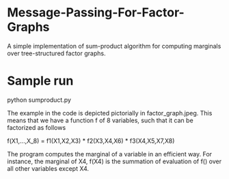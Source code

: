 # Message-Passing-For-Factor-Graphs
A simple implementation of sum-product algorithm for computing marginals over tree-structured factor graphs.

# Sample run
python sumproduct.py

The example in the code is depicted pictorially in factor_graph.jpeg. This means that we have a function f of 8 variables, such that it can be factorized as follows

f(X1,...,X_8) = f1(X1,X2,X3) * f2(X3,X4,X6) * f3(X4,X5,X7,X8)

The program computes the marginal of a variable in an efficient way. For instance, the marginal of X4, f(X4) is the summation of evaluation of f() over all other variables except X4. 



